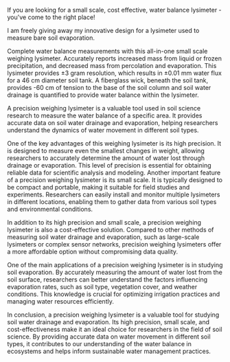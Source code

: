 If you are looking for a small scale, cost effective, water balance lysimeter - you've come to the right place!

I am freely giving away my innovative design for a lysimeter used to measure bare soil evaporation.

Complete water balance measurements with this all-in-one small scale weighing lysimeter.  Accurately reports increased mass from liquid or frozen precipitation, and decreased mass from percolation and evaporation. This lysimeter provides ±3 gram resolution, which results in ±0.01 mm water flux for a 46 cm diameter soil tank. A fiberglass wick, beneath the soil tank, provides -60 cm of tension to the base of the soil column and soil water drainage is quantified to provide water balance within the lysimeter.

A precision weighing lysimeter is a valuable tool used in soil science research to measure the water balance of a specific area. It provides accurate data on soil water drainage and evaporation, helping researchers understand the dynamics of water movement in different soil types.

One of the key advantages of this weighing lysimeter is its high precision. It is designed to measure even the smallest changes in weight, allowing researchers to accurately determine the amount of water lost through drainage or evaporation. This level of precision is essential for obtaining reliable data for scientific analysis and modeling.
Another important feature of a precision weighing lysimeter is its small scale. It is typically designed to be compact and portable, making it suitable for field studies and experiments. Researchers can easily install and monitor multiple lysimeters in different locations, enabling them to gather data from various soil types and environmental conditions.

In addition to its high precision and small scale, a precision weighing lysimeter is also a cost-effective solution. Compared to other methods of measuring soil water drainage and evaporation, such as large-scale lysimeters or complex sensor networks, precision weighing lysimeters offer a more affordable option without compromising data quality.

One of the main applications of a precision weighing lysimeter is in studying soil evaporation. By accurately measuring the amount of water lost from the soil surface, researchers can better understand the factors influencing evaporation rates, such as soil type, vegetation cover, and weather conditions. This knowledge is crucial for optimizing irrigation practices and managing water resources efficiently.

In conclusion, a precision weighing lysimeter is a valuable tool for studying soil water drainage and evaporation. Its high precision, small scale, and cost-effectiveness make it an ideal choice for researchers in the field of soil science. By providing accurate data on water movement in different soil types, it contributes to our understanding of the water balance in ecosystems and helps inform sustainable water management practices.
